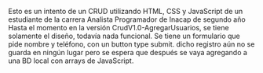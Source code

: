 Esto es un intento de un CRUD utilizando HTML, CSS y JavaScript de un estudiante de la carrera Analista Programador de Inacap de segundo año
Hasta el momento en la versión CrudV1.0-AgregarUsuarios, se tiene solamente el diseño, todavía nada funcional.
Se tiene un formulario que pide nombre y teléfono, con un button type submit.
dicho registro aún no se guarda en ningún lugar pero se espera que después se vaya agregando a una BD local con arrays de JavaScript.
